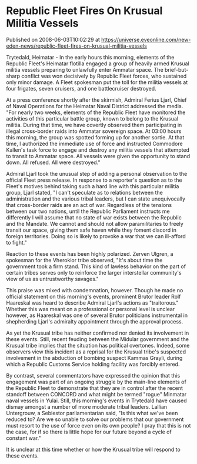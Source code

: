 # Republic Fleet Fires On Krusual Militia Vessels
Published on 2008-06-03T10:02:29 at https://universe.eveonline.com/new-eden-news/republic-fleet-fires-on-krusual-militia-vessels

Trytedald, Heimatar - In the early hours this morning, elements of the Republic Fleet's Heimatar flotilla engaged a group of heavily armed Krusual militia vessels preparing to unlawfully enter Ammatar space. The brief-but-sharp conflict was won decisively by Republic Fleet forces, who sustained only minor damage. A Fleet spokesman put the toll for the militia vessels at four frigates, seven cruisers, and one battlecruiser destroyed. 

At a press conference shortly after the skirmish, Admiral Ferius Ljarl, Chief of Naval Operations for the Heimatar Naval District addressed the media. "For nearly two weeks, elements of the Republic Fleet have monitored the activities of this particular battle group, known to belong to the Krusual militia. During that time, we have covertly observed them participating in illegal cross-border raids into Ammatar sovereign space. At 03:00 hours this morning, the group was spotted forming up for another sortie. At that time, I authorized the immediate use of force and instructed Commodore Kallen's task force to engage and destroy any militia vessels that attempted to transit to Ammatar space. All vessels were given the opportunity to stand down. All refused. All were destroyed." 

Admiral Ljarl took the unusual step of adding a personal observation to the official Fleet press release. In response to a reporter's question as to the Fleet's motives behind taking such a hard line with this particular militia group, Ljarl stated, "I can't speculate as to relations between the administration and the various tribal leaders, but I can state unequivocally that cross-border raids are an act of war. Regardless of the tensions between our two nations, until the Republic Parliament instructs me differently I will assume that no state of war exists between the Republic and the Mandate. We cannot and should not allow paramilitaries to freely transit our space, giving them safe haven while they foment discord in foreign territories. Doing so is likely to provoke a war that we can ill-afford to fight." 

Reaction to these events has been highly polarized. Zerven Ulgren, a spokesman for the Vherokior tribe observed, "It's about time the government took a firm stand. This kind of lawless behavior on the part of certain tribes serves only to reinforce the larger interstellar community's view of us as untrustworthy savages." 

This praise was mixed with condemnation, however. Though he made no official statement on this morning's events, prominent Brutor leader Rolf Haareskal was heard to describe Admiral Ljarl's actions as "traitorous." Whether this was meant on a professional or personal level is unclear however, as Haareskal was one of several Brutor politicians instrumental in shepherding Ljarl's admiralty appointment through the approval process. 

As yet the Krusual tribe has neither confirmed nor denied its involvement in these events. Still, recent feuding between the Midular government and the Krusual tribe implies that the situation has political overtones. Indeed, some observers view this incident as a reprisal for the Krusual tribe's suspected involvement in the abduction of bombing suspect Kammas Grayli, during which a Republic Customs Service holding facility was forcibly entered. 

By contrast, several commentators have expressed the opinion that this engagement was part of an ongoing struggle by the main-line elements of the Republic Fleet to demonstrate that they are in control after the recent standoff between CONCORD and what might be termed "rogue" Minmatar naval vessels in Yulai. Still, this morning's events in Trytedald have caused dismay amongst a number of more moderate tribal leaders. Lallian Untergrouw, a Sebiestor parliamentarian said, "Is this what we've been reduced to? Are we so unable to solve our problems that our government must resort to the use of force even on its own people? I pray that this is not the case, for if so there is little hope for our future beyond a cycle of constant war." 

It is unclear at this time whether or how the Krusual tribe will respond to these events.
